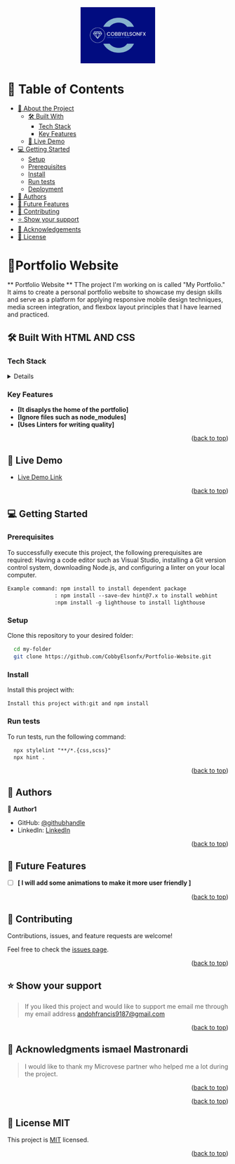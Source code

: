 
<div align="center">
  <img src="./assets/mylogo.png" alt="logo" width="170"  height="auto" />
  <br/>


</div>


# 📗 Table of Contents

- [📖 About the Project](#about-project)
  - [🛠 Built With](#built-with)
    - [Tech Stack](#tech-stack)
    - [Key Features](#key-features)
  - [🚀 Live Demo](#live-demo)
- [💻 Getting Started](#getting-started)
  - [Setup](#setup)
  - [Prerequisites](#prerequisites)
  - [Install](#install)
  - [Run tests](#run-tests)
  - [Deployment](#deployment)
- [👥 Authors](#authors)
- [🔭 Future Features](#future-features)
- [🤝 Contributing](#contributing)
- [⭐️ Show your support](#support)
- [🙏 Acknowledgements](#acknowledgements)
- [📝 License](#license)


# 📖Portfolio Website <a name="about-project"></a>

> 

** Portfolio Website ** TThe project I'm working on is called "My Portfolio." It aims to create a personal portfolio website to showcase my design skills and serve as a platform for applying responsive mobile design techniques, media screen integration, and flexbox layout principles that I have learned and practiced.

## 🛠 Built With <a name="built-with">HTML AND CSS</a>

### Tech Stack <a name="tech-stack"></a>



<details>
  <ul>
    <li><a href="./index.html">HTML</a></li>
  </ul>
  <ul>
    <li><a href="./style.css">CSS</a></li>
  </ul>
</details>





### Key Features <a name="key-features"></a>

> 

- **[It  disaplys the home of the portfolio]**
- **[Ignore files such as node_modules]**
- **[Uses Linters for writing quality]**

<p align="right">(<a href="#readme-top">back to top</a>)</p>

<!-- LIVE DEMO -->

## 🚀 Live Demo <a name="live-demo"></a>

> 

- [Live Demo Link]()

<p align="right">(<a href="#readme-top">back to top</a>)</p>

<!-- GETTING STARTED -->

## 💻 Getting Started <a name="getting-started"></a>

> 

### Prerequisites

To successfully execute this project, the following prerequisites are required: Having a code editor such as Visual Studio, installing a Git version control system, downloading Node.js, and configuring a linter on your local computer.

```
Example command: npm install to install dependent package
               : npm install --save-dev hint@7.x to install webhint
               :npm install -g lighthouse to install lighthouse

```

### Setup

Clone this repository to your desired folder:


```sh
  cd my-folder
  git clone https://github.com/CobbyElsonfx/Portfolio-Website.git
```

### Install

Install this project with:


``` 
Install this project with:git and npm install
```



### Run tests

To run tests, run the following command:

```
  npx stylelint "**/*.{css,scss}"
  npx hint .
```

<p align="right">(<a href="#readme-top">back to top</a>)</p>


## 👥 Authors <a name="authors"></a>

> 

👤 **Author1**

- GitHub: [@githubhandle](https://github.com/CobbyElsonfx)
- LinkedIn: [LinkedIn](https://www.linkedin.com/in/andoh-francis-133aa7245/)


<p align="right">(<a href="#readme-top">back to top</a>)</p>


## 🔭 Future Features <a name="future-features"></a>

> 

- [ ] **[ I will add some animations to make it more user friendly ]**


<p align="right">(<a href="#readme-top">back to top</a>)</p>


## 🤝 Contributing <a name="contributing"></a>

Contributions, issues, and feature requests are welcome!

Feel free to check the [issues page](../../issues/).

<p align="right">(<a href="#readme-top">back to top</a>)</p>


## ⭐️ Show your support <a name="support"></a>

> If you liked this project and would like to support me email me through my email address andohfrancis9187@gmail.com

<p align="right">(<a href="#readme-top">back to top</a>)</p>


## 🙏 Acknowledgments <a name="acknowledgements">ismael Mastronardi</a>

> I would like to thank my Microvese partner who helped me a lot during the project.
<p align="right">(<a href="#readme-top">back to top</a>)</p>




<p align="right">(<a href="#readme-top">back to top</a>)</p>


## 📝 License <a name="license">MIT</a>

This project is [MIT](./MIT.md) licensed.

<p align="right">(<a href="#readme-top">back to top</a>)</p>
